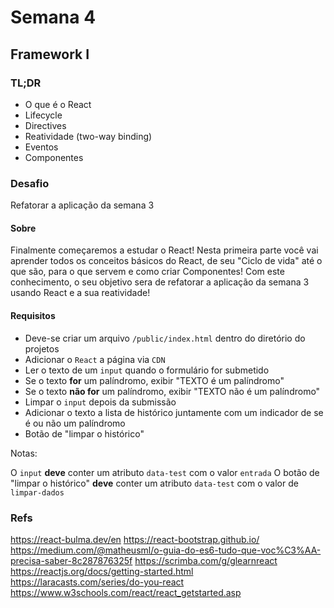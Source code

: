 # Semana 4

## Framework I

### TL;DR

- O que é o React
- Lifecycle
- Directives
- Reatividade (two-way binding)
- Eventos
- Componentes

### Desafio

Refatorar a aplicação da semana 3

#### Sobre

Finalmente começaremos a estudar o React! Nesta primeira parte você vai aprender todos os conceitos básicos do React, de seu "Ciclo de vida" até o que são, para o que servem e como criar Componentes! Com este conhecimento, o seu objetivo sera de refatorar a aplicação da semana 3 usando React e a sua reatividade!

#### Requisitos

- Deve-se criar um arquivo `/public/index.html` dentro do diretório do projetos
- Adicionar o `React` a página via `CDN`
- Ler o texto de um `input` quando o formulário for submetido
- Se o texto **for** um palíndromo, exibir "TEXTO é um palíndromo"
- Se o texto **não for** um palíndromo, exibir "TEXTO não é um palíndromo"
- Limpar o `input` depois da submissão
- Adicionar o texto a lista de histórico juntamente com um indicador de se é ou não um palíndromo
- Botão de "limpar o histórico"

Notas:

O `input` **deve** conter um atributo `data-test` com o valor `entrada`
O botão de "limpar o histórico" **deve** conter um atributo `data-test` com o valor de `limpar-dados`

### Refs

https://react-bulma.dev/en
https://react-bootstrap.github.io/
https://medium.com/@matheusml/o-guia-do-es6-tudo-que-voc%C3%AA-precisa-saber-8c287876325f
https://scrimba.com/g/glearnreact
https://reactjs.org/docs/getting-started.html
https://laracasts.com/series/do-you-react
https://www.w3schools.com/react/react_getstarted.asp
